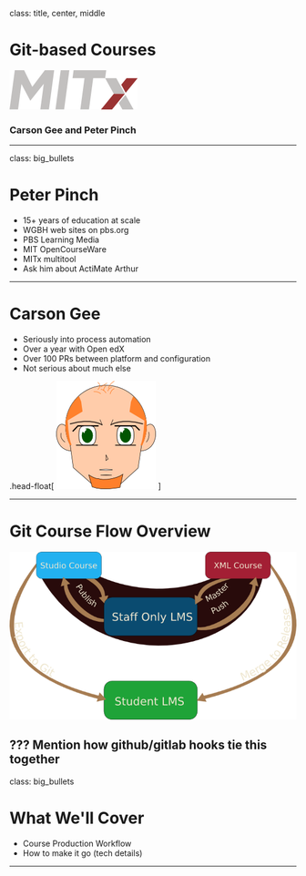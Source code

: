 class: title, center, middle

# Git-based Courses

![logo](../assets/mitx_logo.png)

### Carson Gee and Peter Pinch

---
class: big_bullets

# Peter Pinch
- 15+ years of education at scale
- WGBH web sites on pbs.org
- PBS Learning Media
- MIT OpenCourseWare
- MITx multitool 
- Ask him about ActiMate Arthur
---

# Carson Gee

- Seriously into process automation
- Over a year with Open edX
- Over 100 PRs between platform and configuration
- Not serious about much else

.head-float[
![logo](../assets/carson.png)
]

---

# Git Course Flow Overview

![Process Overview](../assets/flow_overview.png)

???
Mention how github/gitlab hooks tie this together
---
class: big_bullets

# What We'll Cover

- Course Production Workflow
- How to make it go (tech details)

---
